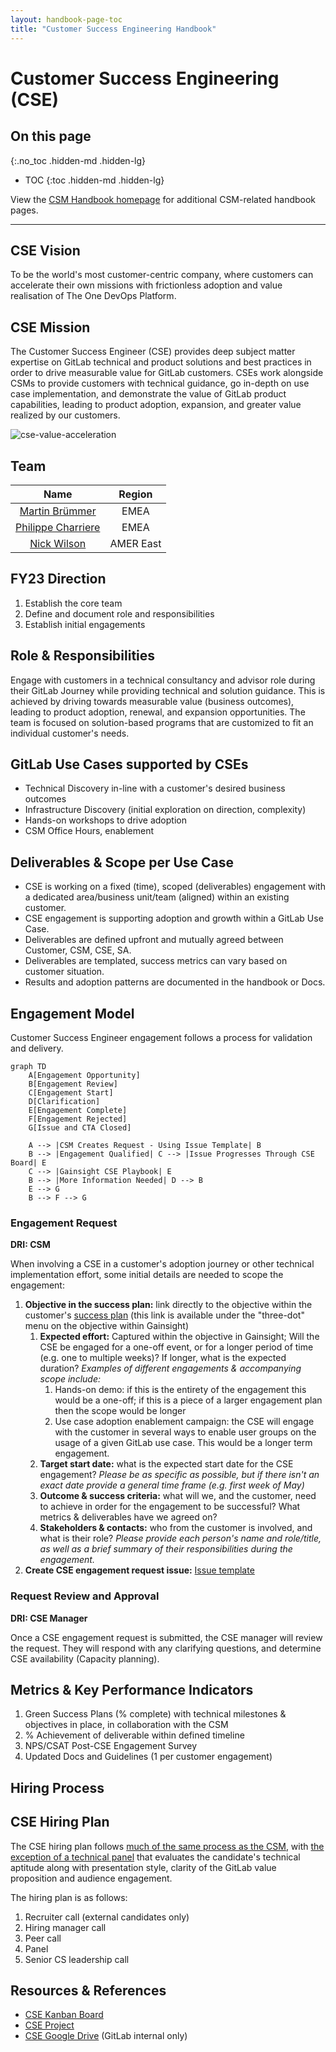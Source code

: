 ```yaml
---
layout: handbook-page-toc
title: "Customer Success Engineering Handbook"
---
```

# Customer Success Engineering (CSE)

## On this page
{:.no_toc .hidden-md .hidden-lg}

- TOC
{:toc .hidden-md .hidden-lg}

View the [CSM Handbook homepage](/handbook/customer-success/csm/) for additional CSM-related handbook pages.

---

## CSE Vision
To be the world's most customer-centric company, where customers can accelerate their own missions with frictionless adoption and value realisation of The One DevOps Platform.

## CSE Mission
The Customer Success Engineer (CSE) provides deep subject matter expertise on GitLab technical and product solutions and best practices in order to drive measurable value for GitLab customers.  CSEs work alongside CSMs to provide customers with technical guidance, go in-depth on use case implementation, and demonstrate the value of GitLab product capabilities, leading to product adoption, expansion, and greater value realized by our customers.

![cse-value-acceleration](/handbook/customer-success/csm/cse/LandAdoptExpand.png)

## Team
| Name                                             | Region    | 
|:------------------------------------------------:|:---------:| 
| [Martin Brümmer](https://gitlab.com/mbruemmer)   | EMEA      | 
| [Philippe Charriere](https://gitlab.com/k33g)    | EMEA      | 
| [Nick Wilson](https://gitlab.com/nwilson-gitlab) | AMER East | 

## FY23 Direction
1. Establish the core team
2. Define and document role and responsibilities
3. Establish initial engagements

## Role & Responsibilities
Engage with customers in a technical consultancy and advisor role during their GitLab Journey while providing technical and solution guidance. This is achieved by driving towards measurable value (business outcomes), leading to product adoption, renewal, and expansion opportunities. The team is focused on solution-based programs that are customized to fit an individual customer's needs. 

## GitLab Use Cases supported by CSEs

- Technical Discovery in-line with a customer's desired business outcomes
- Infrastructure Discovery (initial exploration on direction, complexity)
- Hands-on workshops to drive adoption
- CSM Office Hours, enablement

## Deliverables & Scope per Use Case
- CSE is working on a fixed (time), scoped (deliverables) engagement with a dedicated area/business unit/team (aligned) within an existing customer.
- CSE engagement is supporting adoption and growth within a GitLab Use Case.
- Deliverables are defined upfront and mutually agreed between Customer, CSM, CSE, SA.
- Deliverables are templated, success metrics can vary based on customer situation.
- Results and adoption patterns are documented in the handbook or Docs.

## Engagement Model

Customer Success Engineer engagement follows a process for validation and delivery.

```mermaid
graph TD
    A[Engagement Opportunity]
    B[Engagement Review]
    C[Engagement Start]
    D[Clarification]
    E[Engagement Complete]
    F[Engagement Rejected]
    G[Issue and CTA Closed]

    A --> |CSM Creates Request - Using Issue Template| B
    B --> |Engagement Qualified| C --> |Issue Progresses Through CSE Board| E
    C --> |Gainsight CSE Playbook| E
    B --> |More Information Needed| D --> B
    E --> G
    B --> F --> G
```

### Engagement Request

**DRI: CSM**

When involving a CSE in a customer's adoption journey or other technical implementation effort, some initial details are needed to scope the engagement:

1. **Objective in the success plan:** link directly to the objective within the customer's [success plan](/handbook/customer-success/csm/success-plans/) (this link is available under the "three-dot" menu on the objective within Gainsight)
   1. **Expected effort:** Captured within the objective in Gainsight; Will the CSE be engaged for a one-off event, or for a longer period of time (e.g. one to multiple weeks)? If longer, what is the expected duration? _Examples of different engagements & accompanying scope include:_ 
      1. Hands-on demo: if this is the entirety of the engagement this would be a one-off; if this is a piece of a larger engagement plan then the scope would be longer
      1. Use case adoption enablement campaign: the CSE will engage with the customer in several ways to enable user groups on the usage of a given GitLab use case. This would be a longer term engagement.
   1. **Target start date:** what is the expected start date for the CSE engagement? _Please be as specific as possible, but if there isn't an exact date provide a general time frame (e.g. first week of May)_
   1. **Outcome & success criteria:** what will we, and the customer, need to achieve in order for the engagement to be successful? What metrics & deliverables have we agreed on?
   1. **Stakeholders & contacts:** who from the customer is involved, and what is their role? _Please provide each person's name and role/title, as well as a brief summary of their responsibilities during the engagement._
1. **Create CSE engagement request issue:** [Issue template](https://gitlab.com/gitlab-com/customer-success/customer-success-engineering/-/issues/new?issuable_template=cse-engagement-request)

### Request Review and Approval

**DRI: CSE Manager**

Once a CSE engagement request is submitted, the CSE manager will review the request. They will respond with any clarifying questions, and determine CSE availability (Capacity planning).

## Metrics & Key Performance Indicators
1. Green Success Plans (% complete) with technical milestones & objectives in place, in collaboration with the CSM
1. % Achievement of deliverable within defined timeline
1. NPS/CSAT Post-CSE Engagement Survey
1. Updated Docs and Guidelines (1 per customer engagement)

## Hiring Process

## CSE Hiring Plan

The CSE hiring plan follows [much of the same process as the CSM](/job-families/sales/customer-success-management/#hiring-process), with [the exception of a technical panel](https://sa-demo-group.gitlab.io/sa-candidate-experience/panel_instructions) that evaluates the candidate's technical aptitude along with presentation style, clarity of the GitLab value proposition and audience engagement.

The hiring plan is as follows:
1. Recruiter call (external candidates only)
1. Hiring manager call
1. Peer call 
1. Panel 
1. Senior CS leadership call

## Resources & References
- [CSE Kanban Board](https://gitlab.com/gitlab-com/customer-success/customer-success-engineering/-/boards/4877121)
- [CSE Project](https://gitlab.com/gitlab-com/customer-success/customer-success-engineering)
- [CSE Google Drive](https://drive.google.com/drive/folders/1AKVpZRXDC4cHlr794gH-RUZCdiNb114I?usp=sharing) (GitLab internal only)
